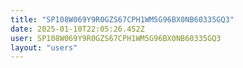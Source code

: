 ```yaml
---
title: "SP108W069Y9R0GZS67CPH1WM5G96BX0NB60335GQ3"
date: 2025-01-10T22:05:26.452Z
user: SP108W069Y9R0GZS67CPH1WM5G96BX0NB60335GQ3
layout: "users"
---
```

    